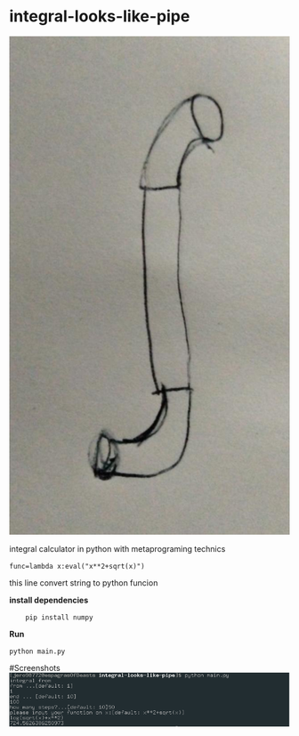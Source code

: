 # integral-looks-like-pipe
![logo](https://github.com/jero98772/integral-looks-like-pipe/blob/main/misc/logo.jpeg)

integral calculator in python with metaprograming technics

	func=lambda x:eval("x**2+sqrt(x)")

this line convert string to python funcion

**install dependencies**

		pip install numpy

**Run**

	python main.py


#Screenshots
![1](https://github.com/jero98772/integral-looks-like-pipe/blob/main/misc/1.png)


